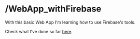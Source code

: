 # /WebApp_withFirebase

 With this basic Web App I'm learning how to use Firebase's tools.

Check what I've done so far [here](https://fir-amazing-web-codelab.firebaseapp.com/).

